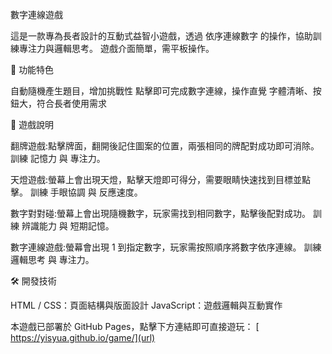 數字連線遊戲

這是一款專為長者設計的互動式益智小遊戲，透過 依序連線數字 的操作，協助訓練專注力與邏輯思考。 遊戲介面簡單，需平板操作。

🎯 功能特色

自動隨機產生題目，增加挑戰性 點擊即可完成數字連線，操作直覺 字體清晰、按鈕大，符合長者使用需求

📖 遊戲說明

翻牌遊戲:點擊牌面，翻開後記住圖案的位置，兩張相同的牌配對成功即可消除。 訓練 記憶力 與 專注力。

天燈遊戲:螢幕上會出現天燈，點擊天燈即可得分，需要眼睛快速找到目標並點擊。 訓練 手眼協調 與 反應速度。

數字對對碰:螢幕上會出現隨機數字，玩家需找到相同數字，點擊後配對成功。 訓練 辨識能力 與 短期記憶。

數字連線遊戲:螢幕會出現 1 到指定數字，玩家需按照順序將數字依序連線。 訓練 邏輯思考 與 專注力。

🛠️ 開發技術

HTML / CSS：頁面結構與版面設計 JavaScript：遊戲邏輯與互動實作

本遊戲已部署於 GitHub Pages，點擊下方連結即可直接遊玩：
[ https://yisyua.github.io/game/](url)
